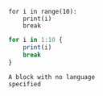 ```{.python #lst:a-listing}
for i in range(10):
    print(i)
    break
```


```{.r .a2 #lst:b-listing}
for i in 1:10 {
    print(i)
    break
}
```

```{#lst:c1}
A block with no language
specified
```